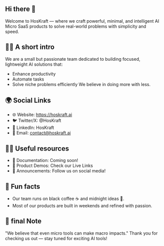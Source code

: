## Hi there 👋
Welcome to HosKraft — where we craft powerful, minimal, and intelligent AI Micro SaaS products to solve real-world problems with simplicity and speed.

## 🙋‍♀️ A short intro
We are a small but passionate team dedicated to building focused, lightweight AI solutions that:
- Enhance productivity
- Automate tasks
- Solve niche problems efficiently
We believe in doing more with less.



## 🌍 Social Links
- 🌐 Website: https://hoskraft.ai
- 🐦 Twitter/X: @HosKraft
- 👥 LinkedIn: HosKraft
- 💌 Email: contact@hoskraft.ai

<!-- ## 🌈 Contribution guidelines - how can the community get involved? -->
## 👩‍💻 Useful resources 
- 📖 Documentation: Coming soon!
- 🎥 Product Demos: Check our Live Links
- 📢 Announcements: Follow us on social media!

## 🍿 Fun facts
- Our team runs on black coffee ☕ and midnight ideas 🌙.
- Most of our products are built in weekends and refined with passion.

## 🧙 final Note
"We believe that even micro tools can make macro impacts."
Thank you for checking us out — stay tuned for exciting AI tools!
